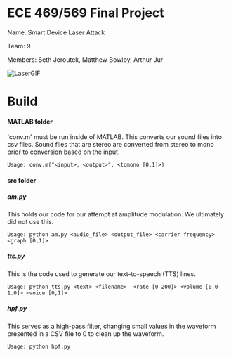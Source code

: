 # ECE 469/569 Final Project
Name: Smart Device Laser Attack

Team: 9

Members: Seth Jeroutek, Matthew Bowlby, Arthur Jur

![LaserGIF](https://github.com/sethjeroutek/ECE-469-569-Final-Project/assets/132285802/b7932a50-64e2-48fd-9289-d92eba562769)

# Build
#### MATLAB folder
'conv.m' must be run inside of MATLAB. This converts our sound files into csv files. Sound files that are stereo are converted from stereo to mono prior to conversion based on the input.

    Usage: conv.m("<input>, <output>", <tomono [0,1]>)

#### src folder

##### am.py
This holds our code for our attempt at amplitude modulation. We ultimately did not use this.

    Usage: python am.py <audio_file> <output_file> <carrier frequency> <graph [0,1]>

##### tts.py
This is the code used to generate our text-to-speech (TTS) lines.

    Usage: python tts.py <text> <filename>  <rate [0-200]> <volume [0.0-1.0]> <voice [0,1]>

##### hpf.py
This serves as a high-pass filter, changing small values in the waveform presented in a CSV file to 0 to clean up the waveform.

    Usage: python hpf.py

    